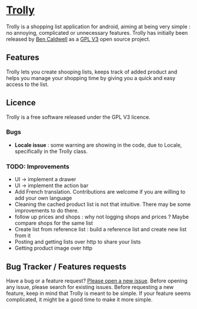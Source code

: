# [Trolly](http://github.com/djiko/trolly)

Trolly is a shopping list application for android, aiming at being very simple : no annoying, complicated or unnecessary features. 
Trolly has initially been released by [Ben Caldwell](https://code.google.com/p/trolly/) as a [GPL V3](http://www.gnu.org/licenses/gpl.html) open source project.

## Features

Trolly lets you create shooping lists, keeps track of added product and helps you manage your shopping time by giving you a quick and easy access to the list. 

## Licence

Trolly is a free software released under the GPL V3 licence. 

### Bugs
  + **Locale issue** : some warning are showing in the code, due to Locale, specifically in the Trolly class.

### TODO: Improvements
  * UI -> implement a drawer
  * UI -> implement the action bar
  * Add French translation. Contributions are welcome if you are willing to add your own language
  * Cleaning the cached product list is not that intuitive. There may be some improvements to do there. 
  * follow up prices and shops : why not logging shops and prices ? Maybe compare shops for the same list
  * Create list from reference list : build a reference list and create new list from it
  * Posting and getting lists over http to share your lists
  * Getting product image over http

## Bug Tracker / Features requests

Have a bug or a feature request? [Please open a new issue](https://code.google.com/p/trolly/issues). 
Before opening any issue, please search for existing issues.
Before requesting a new feature, keep in mind that Trolly is meant to be simple. If your feature seems complicated, it might be a good time to make it more simple.
